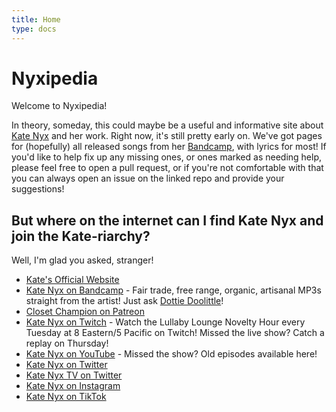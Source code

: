 ```yaml
---
title: Home
type: docs
---
```


# Nyxipedia

Welcome to Nyxipedia!

In theory, someday, this could maybe be a useful and informative site about [Kate Nyx](https://katenyx.com) and her work.  Right now, it's still pretty early on.  We've got pages for (hopefully) all released songs from her [Bandcamp](https://katenyx.bandcamp.com), with lyrics for most!  If you'd like to help fix up any missing ones, or ones marked as needing help, please feel free to open a pull request, or if you're not comfortable with that you can always open an issue on the linked repo and provide your suggestions!

## But where on the internet can I find Kate Nyx and join the Kate-riarchy?

Well, I'm glad you asked, stranger!

* [Kate's Official Website](https://katenyx.com)
* [Kate Nyx on Bandcamp](https://katenyx.bandcamp.com) - Fair trade, free range, organic, artisanal MP3s straight from the artist!  Just ask [Dottie Doolittle](https://www.youtube.com/watch?v=aCo6_jM9l94)!
* [Closet Champion on Patreon](https://www.patreon.com/ClosetChampion)
* [Kate Nyx on Twitch](https://www.twitch.tv/katenyx) - Watch the Lullaby Lounge Novelty Hour every Tuesday at 8 Eastern/5 Pacific on Twitch!  Missed the live show?  Catch a replay on Thursday!
* [Kate Nyx on YouTube](https://www.youtube.com/katenyx) - Missed the show?  Old episodes available here!
* [Kate Nyx on Twitter](https://twitter.com/xynetak)
* [Kate Nyx TV on Twitter](https://twitter.com/katenyxtv)
* [Kate Nyx on Instagram](https://www.instagram.com/xynetak/)
* [Kate Nyx on TikTok](https://www.tiktok.com/@xynetak)
